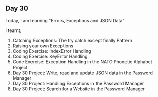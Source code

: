 ## Day 30

Today, I am learning "Errors, Exceptions and JSON Data"

I tearnt;

1. Catching Exceptions: The try catch except finally Pattern
2. Raising your own Exceptions
3. Coding Exercise: IndexError Handling
4. Coding Exercise: KeyError Handling
5. Code Exercise: Exception Handling in the NATO Phonetic Alphabet Project
6. Day 30 Project: Write, read and update JSON data in the Password Manager
7. Day 30 Project: Handling Exceptions in the Password Manager
8. Day 30 Project: Search for a Website in the Password Manager
